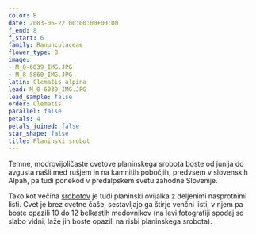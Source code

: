```yaml
---
color: B
date: 2003-06-22 00:00:00+00:00
f_end: 8
f_start: 6
family: Ranunculaceae
flower_type: B
image:
- M_0-6039_IMG.JPG
- M_8-5860_IMG.JPG
latin: Clematis alpina
lead: M_0-6039_IMG.JPG
lead_sample: false
order: Clematis
parallel: false
petals: 4
petals_joined: false
star_shape: false
title: Planinski srobot
---
```

Temne, modrovijoličaste cvetove planinskega srobota boste od junija do avgusta našli med rušjem in na kamnitih pobočjih, predvsem v slovenskih Alpah, pa tudi ponekod v predalpskem svetu zahodne Slovenije.

Tako kot večina [srobotov](../genus/clematis/) je tudi planinski ovijalka z deljenimi nasprotnimi listi. Cvet je brez cvetne čaše, sestavljajo ga štirje venčni listi, v njem pa boste opazili 10 do 12 belkastih medovnikov (na levi fotografiji spodaj so slabo vidni; laže jih boste opazili na risbi planinskega srobota).
